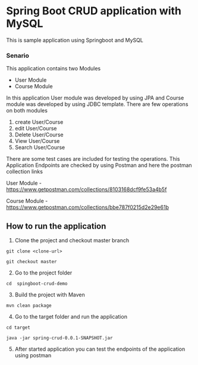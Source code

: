 # Spring Boot CRUD application with MySQL

This is sample application using Springboot and MySQL 

### Senario

This application contains two Modules 
* User Module
* Course Module

In this application User module was developed by using JPA and Course module was developed by using JDBC template.
There are few operations on both modules
1. create User/Course
2. edit User/Course
3. Delete User/Course
4. View User/Course
5. Search User/Course

There are some test cases are included for testing the  operations.
This  Application Endpoints are checked by using Postman and here the postman collection links

User Module - 
https://www.getpostman.com/collections/8103168dcf9fe53a4b5f

Course Module -
https://www.getpostman.com/collections/bbe787f0215d2e29e61b

## How to run the application 

1. Clone the project and checkout master branch

` git clone <clone-url> `

`git checkout master`

2. Go to the project folder

`cd  spingboot-crud-demo`

3. Build the project with Maven

`mvn clean package `

4. Go to the target folder and run the application 

`cd target`

`java -jar spring-crud-0.0.1-SNAPSHOT.jar`

5. After started application you can test the endpoints of the application using postman